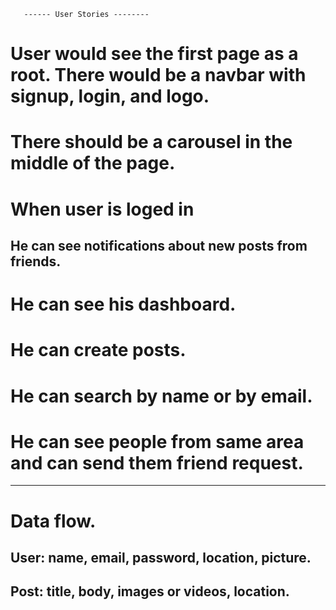        ------ User Stories --------

# User would see the first page as a root. There would be a navbar with signup, login, and logo.
# There should be a carousel in the middle of the page.

# When user is loged in
## He can see notifications about new posts from friends.
# He can see his dashboard.
# He can create posts.
# He can search by name or by email.
# He can see people from same area and can send them friend request.

------------------------------------------------------------------------

# Data flow.

## User: name, email, password,  location, picture.

## Post: title, body, images or videos, location.

